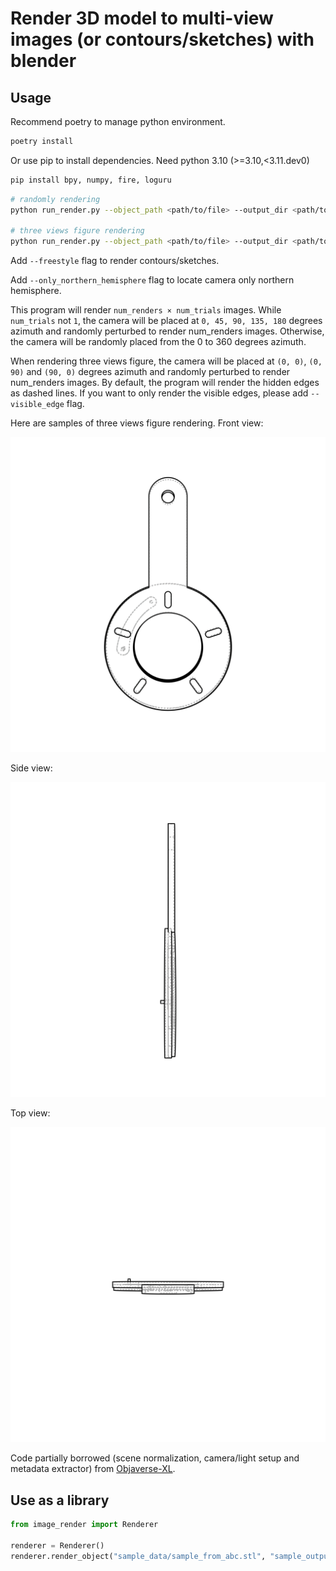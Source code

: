 # Render 3D model to multi-view images (or contours/sketches) with blender

## Usage

Recommend poetry to manage python environment.

```bash
poetry install
```

Or use pip to install dependencies. Need python 3.10 (>=3.10,<3.11.dev0)

```bash
pip install bpy, numpy, fire, loguru
```

```bash
# randomly rendering
python run_render.py --object_path <path/to/file> --output_dir <path/to/output/dir> --num_renders 12 --num_trials 1

# three views figure rendering
python run_render.py --object_path <path/to/file> --output_dir <path/to/output/dir> --three_views --freestyle
```

Add `--freestyle` flag to render contours/sketches.

Add `--only_northern_hemisphere` flag to locate camera only northern hemisphere.

This program will render `num_renders × num_trials` images. While `num_trials` not `1`, the camera will be placed at `0, 45, 90, 135, 180` degrees azimuth and randomly perturbed to render num_renders images. Otherwise, the camera will be randomly placed from the 0 to 360 degrees azimuth.

When rendering three views figure, the camera will be placed at `(0, 0)`, `(0, 90)` and `(90, 0)` degrees azimuth and randomly perturbed to render num_renders images. By default, the program will render the hidden edges as dashed lines. If you want to only render the visible edges, please add `--visible_edge` flag.

Here are samples of three views figure rendering.
Front view:

![front](./sample_output/0.png)

Side view:

![side](./sample_output/1.png)

Top view:

![top](./sample_output/2.png)

Code partially borrowed (scene normalization, camera/light setup and metadata extractor) from [Objaverse-XL](https://github.com/allenai/objaverse-xl/tree/main/scripts/rendering).

## Use as a library

```python
from image_render import Renderer

renderer = Renderer()
renderer.render_object("sample_data/sample_from_abc.stl", "sample_output", three_views=True)
```
